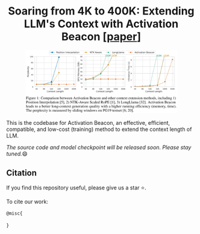 <div align="center">
<h1>Soaring from 4K to 400K: Extending LLM's Context with Activation Beacon [<a href="">paper</a>]</h1>

<img src="imgs/impress.png" width="80%" class="center">
</div>


This is the codebase for Activation Beacon, an effective, efficient, compatible, and low-cost (training) method to extend the context length of LLM.

*The source code and model checkpoint will be released soon. Please stay tuned.*:smile: 


## Citation
If you find this repository useful, please give us a star ⭐.

To cite our work:
```
@misc{

}
```